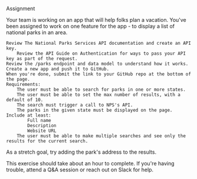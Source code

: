 Assignment

Your team is working on an app that will help folks plan a vacation. You've been assigned to work on one feature for the app - to display a list of national parks in an area.

    Review The National Parks Services API documentation and create an API key.
        Review the API Guide on Authentication for ways to pass your API key as part of the request.
    Review the /parks endpoint and data model to understand how it works.
    Create a new app and push it to GitHub.
    When you're done, submit the link to your GitHub repo at the bottom of the page.
    Requirements:
        The user must be able to search for parks in one or more states.
        The user must be able to set the max number of results, with a default of 10.
        The search must trigger a call to NPS's API.
        The parks in the given state must be displayed on the page. Include at least:
            Full name
            Description
            Website URL
        The user must be able to make multiple searches and see only the results for the current search.

As a stretch goal, try adding the park's address to the results.

This exercise should take about an hour to complete. If you're having trouble, attend a Q&A session or reach out on Slack for help.
